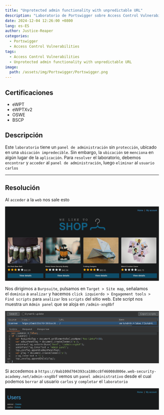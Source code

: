 ```yaml
---
title: "Unprotected admin functionality with unpredictable URL"
description: "Laboratorio de Portswigger sobre Access Control Vulnerabilities"
date: 2024-12-04 12:26:00 +0800
lang: es-ES
author: Justice-Reaper
categories:
  - Portswigger
  - Access Control Vulnerabilities
tags:
  - Access Control Vulnerabilities
  - Unprotected admin functionality with unpredictable URL
image:
  path: /assets/img/Portswigger/Portswigger.png
---
```


## Certificaciones

- eWPT
- eWPTXv2
- OSWE
- BSCP
  
## Descripción

Este `laboratorio` tiene un `panel de administración` sin `protección`, ubicado en una `ubicación impredecible`. Sin embargo, la `ubicación` se `menciona` en algún lugar de la `aplicación`. Para `resolver` el laboratorio, debemos `encontrar` y `acceder` al `panel de administración`, luego `eliminar` al `usuario carlos`

---

## Resolución

Al `acceder` a la `web` nos sale esto

![](/assets/img/Access-Control-Vulnerabilities-Lab-2/image_1.png)

Nos dirigimos a `Burpsuite`, pulsamos en `Target > Site map`, señalamos el `dominio` a `analizar` y hacemos `click izquierdo > Engagement tools > Find scripts` para `analizar` los `scripts` del sitio web. Este script nos muestra un `Admin panel` que se aloja en `/admin-xng8bf`

![](/assets/img/Access-Control-Vulnerabilities-Lab-2/image_2.png)

Si accedemos a `https://0ab100d704393ca180cc8f46008d006e.web-security-academy.net/admin-xng8bf` vemos un `panel administrativo` desde el cual podemos `borrar` al usuario `carlos` y `completar` el `laboratorio`

![](/assets/img/Access-Control-Vulnerabilities-Lab-2/image_3.png)

